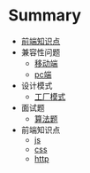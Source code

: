 # Summary

* [前端知识点](README.md)
* 兼容性问题
    * [移动端](compatibility/mobile.md)
    * [pc端](compatibility/pc.md)
* 设计模式
    * [工厂模式](pattern/pattern.md)
* 面试题
    * [算法题](exercise/algorithm.md)    
* 前端知识点
    * [js](topic/js.md)    
    * [css](topic/css.md)    
    * [http](topic/http.md)   
     

